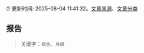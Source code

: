 :alarm_clock: 更新时间: 2025-08-04 11:41:32。[文章来源](/README.md)、[文章分类](/TAGS.md)

## 报告


> 关键字：`报告`、`月报`




